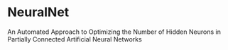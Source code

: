 # NeuralNet

An Automated Approach to Optimizing the Number of Hidden Neurons in Partially Connected Artificial Neural Networks
